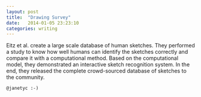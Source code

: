 ```yaml
---
layout: post
title:  "Drawing Survey"
date:   2014-01-05 23:23:10
categories: writing
---
```

Eitz et al. create a large scale database of human sketches. They performed a study to know how well humans can identify the sketches correctly and compare it with a computational method. Based on the computational model, they demonstrated an interactive sketch recognition system. In the end, they released the complete crowd-sourced database of sketches to the community.


`@janetyc :-)`

